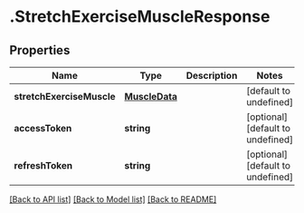 # .StretchExerciseMuscleResponse

## Properties

Name | Type | Description | Notes
------------ | ------------- | ------------- | -------------
**stretchExerciseMuscle** | [**MuscleData**](MuscleData.md) |  | [default to undefined]
**accessToken** | **string** |  | [optional] [default to undefined]
**refreshToken** | **string** |  | [optional] [default to undefined]


[[Back to API list]](../README.md#documentation-for-api-endpoints) [[Back to Model list]](../README.md#documentation-for-models) [[Back to README]](../README.md)
